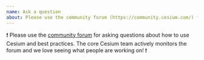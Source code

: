 ```yaml
---
name: Ask a question
about: Please use the community forum (https://community.cesium.com/) for general questions about using Cesium.
---
```


:exclamation: Please use the [community forum](https://community.cesium.com/) for asking questions about how to use Cesium and best practices. The core Cesium team actively monitors the forum and we love seeing what people are working on! :exclamation:
